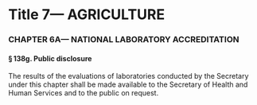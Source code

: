 
# Title 7— AGRICULTURE
### CHAPTER 6A— NATIONAL LABORATORY ACCREDITATION
#### § 138g. Public disclosure

The results of the evaluations of laboratories conducted by the Secretary under this chapter shall be made available to the Secretary of Health and Human Services and to the public on request.
